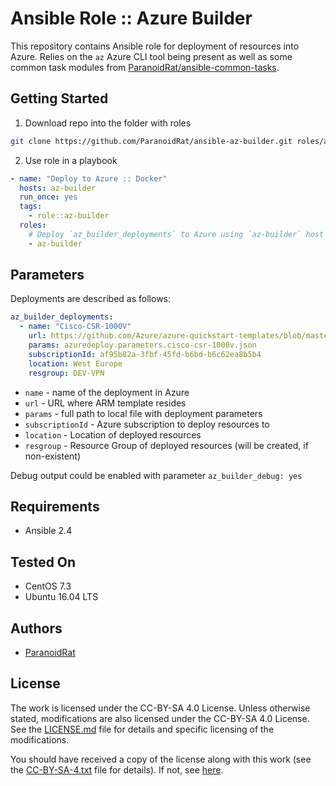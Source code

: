 # Ansible Role :: Azure Builder
This repository contains Ansible role for deployment of resources into Azure. Relies on the `az` Azure CLI tool being present as well as some common task
modules from [ParanoidRat/ansible-common-tasks][1].

## Getting Started
1.  Download repo into the folder with roles
```bash
git clone https://github.com/ParanoidRat/ansible-az-builder.git roles/az-builder
```

2.  Use role in a playbook
```yaml
- name: "Deploy to Azure :: Docker"
  hosts: az-builder
  run_once: yes
  tags:
    - role::az-builder
  roles:
    # Deploy `az_builder_deployments` to Azure using `az-builder` host
    - az-builder
```

## Parameters

Deployments are described as follows:
```yaml
az_builder_deployments:
  - name: "Cisco-CSR-1000V"
    url: https://github.com/Azure/azure-quickstart-templates/blob/master/cisco-csr-1000v/azuredeploy.json
    params: azuredeploy.parameters.cisco-csr-1000v.json
    subscriptionId: af95b82a-3fbf-45fd-b6bd-b6c62ea8b5b4
    location: West Europe
    resgroup: DEV-VPN
```
-   `name` - name of the deployment in Azure
-   `url` - URL where ARM template resides
-   `params` - full path to local file with deployment parameters
-   `subscriptionId` - Azure subscription to deploy resources to
-   `location` - Location of deployed resources
-   `resgroup` - Resource Group of deployed resources (will be created, if non-existent)

Debug output could be enabled with parameter `az_builder_debug: yes`


## Requirements
*   Ansible 2.4

## Tested On
*   CentOS 7.3
*   Ubuntu 16.04 LTS

## Authors
*   [ParanoidRat][2]

## License
The work is licensed under the CC-BY-SA 4.0 License. Unless otherwise stated, modifications are also licensed under the CC-BY-SA 4.0 License. See the [LICENSE.md](LICENSE.md) file for details and specific licensing of the modifications.

You should have received a copy of the license along with this work (see the [CC-BY-SA-4.txt](CC-BY-SA-4.txt) file for details). If not, see [here][3].

[1]: https://github.com/ParanoidRat/ansible-common-tasks
[2]: https://github.com/ParanoidRat
[3]: https://creativecommons.org/licenses/by-sa/4.0/legalcode
